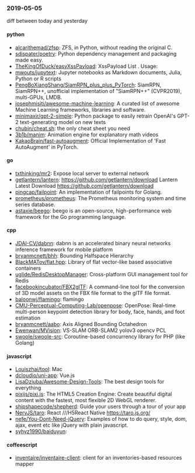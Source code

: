 ### 2019-05-05
diff between today and yesterday

#### python
* [alcarithemad/zfsp](https://github.com/alcarithemad/zfsp): ZFS, in Python, without reading the original C.
* [sdispater/poetry](https://github.com/sdispater/poetry): Python dependency management and packaging made easy.
* [TheKingOfDuck/easyXssPayload](https://github.com/TheKingOfDuck/easyXssPayload): XssPayload List . Usage:
* [mwouts/jupytext](https://github.com/mwouts/jupytext): Jupyter notebooks as Markdown documents, Julia, Python or R scripts
* [PengBoXiangShang/SiamRPN_plus_plus_PyTorch](https://github.com/PengBoXiangShang/SiamRPN_plus_plus_PyTorch): SiamRPN, SiamRPN++, unofficial implementation of "SiamRPN++" (CVPR2019), multi-GPUs, LMDB.
* [josephmisiti/awesome-machine-learning](https://github.com/josephmisiti/awesome-machine-learning): A curated list of awesome Machine Learning frameworks, libraries and software.
* [minimaxir/gpt-2-simple](https://github.com/minimaxir/gpt-2-simple): Python package to easily retrain OpenAI's GPT-2 text-generating model on new texts
* [chubin/cheat.sh](https://github.com/chubin/cheat.sh): the only cheat sheet you need
* [3b1b/manim](https://github.com/3b1b/manim): Animation engine for explanatory math videos
* [KakaoBrain/fast-autoaugment](https://github.com/KakaoBrain/fast-autoaugment): Official Implementation of 'Fast AutoAugment' in PyTorch.

#### go
* [txthinking/mr2](https://github.com/txthinking/mr2): Expose local server to external network
* [getlantern/lantern](https://github.com/getlantern/lantern):  https://github.com/getlantern/download  Lantern Latest Download https://github.com/getlantern/download 
* [pingcap/failpoint](https://github.com/pingcap/failpoint): An implementation of failpoints for Golang.
* [prometheus/prometheus](https://github.com/prometheus/prometheus): The Prometheus monitoring system and time series database.
* [astaxie/beego](https://github.com/astaxie/beego): beego is an open-source, high-performance web framework for the Go programming language.

#### cpp
* [JDAI-CV/dabnn](https://github.com/JDAI-CV/dabnn): dabnn is an accelerated binary neural networks inference framework for mobile platform
* [bryanmcnett/bhh](https://github.com/bryanmcnett/bhh): Bounding Halfspace Hierarchy
* [BlackMATov/flat.hpp](https://github.com/BlackMATov/flat.hpp): Library of flat vector-like based associative containers
* [uglide/RedisDesktopManager](https://github.com/uglide/RedisDesktopManager):  Cross-platform GUI management tool for Redis
* [facebookincubator/FBX2glTF](https://github.com/facebookincubator/FBX2glTF): A command-line tool for the conversion of 3D model assets on the FBX file format to the glTF file format.
* [baloonwj/flamingo](https://github.com/baloonwj/flamingo): flamingo 
* [CMU-Perceptual-Computing-Lab/openpose](https://github.com/CMU-Perceptual-Computing-Lab/openpose): OpenPose: Real-time multi-person keypoint detection library for body, face, hands, and foot estimation
* [bryanmcnett/aabo](https://github.com/bryanmcnett/aabo): Axis Aligned Bounding Octahedron
* [Ewenwan/MVision](https://github.com/Ewenwan/MVision):   VS-SLAM ORB-SLAM2  yolov3  opencv PCL  
* [swoole/swoole-src](https://github.com/swoole/swoole-src):  Coroutine-based concurrency library for PHP (like Golang)

#### javascript
* [Louiszhai/tool](https://github.com/Louiszhai/tool): Mac
* [dcloudio/uni-app](https://github.com/dcloudio/uni-app):  Vue.js 
* [LisaDziuba/Awesome-Design-Tools](https://github.com/LisaDziuba/Awesome-Design-Tools): The best design tools for everything 
* [pixijs/pixi.js](https://github.com/pixijs/pixi.js): The HTML5 Creation Engine: Create beautiful digital content with the fastest, most flexible 2D WebGL renderer.
* [shipshapecode/shepherd](https://github.com/shipshapecode/shepherd): Guide your users through a tour of your app
* [NervJS/taro](https://github.com/NervJS/taro):  React ///H5React Native  https://taro.js.org/
* [nefe/You-Dont-Need-jQuery](https://github.com/nefe/You-Dont-Need-jQuery): Examples of how to do query, style, dom, ajax, event etc like jQuery with plain javascript.
* [syhyz1990/baiduyun](https://github.com/syhyz1990/baiduyun):  

#### coffeescript
* [inventaire/inventaire-client](https://github.com/inventaire/inventaire-client): client for an inventories-based resources mapper 
